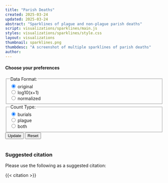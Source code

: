 ```yaml
---
title: "Parish Deaths"
created: 2025-03-24
updated: 2025-03-24
abstract: "Sparklines of plague and non-plague parish deaths"
script: visualizations/sparklines/main.js
styles: visualizations/sparklines/style.css
layout: visualizations
thumbnail: sparklines.png
thumbdesc: "A screenshot of multiple sparklines of parish deaths"
author:
---
```

<div id="row">
    <h4>Choose your preferences</h4>
    <div class="flex flex-wrap items-center space-x-4 mb-6">
          <fieldset class="flex flex-col space-y-2" id="data-format">
            <legend class="block text-gray-700 text-base font-bold" for="data-format">
              Data Format:
            </legend>
            <div>
                <div>
                   <input type="radio" id ="original" name="data-format" value="original" checked/>
                    <label for="original">original</label>
                </div>
                <div>
                    <input type="radio" id="log10(x+1)" name="data-format" value="log10(x+1)"/>
                    <label for="log10(x+1)">log10(x+1)</label>
                </div>
                <div>
                    <input type="radio" id="normailzed" name="data-format" value="normalized"/>
                    <label for="normalized">normalized</label>
                </div>
            </div>
          </fieldset>
          <fieldset class="flex flex-col space-y-2" id="count-type">
            <legend class="block text-gray-700 text-base font-bold" for="count-type">
              Count Type:
            </legend>
            <div>
                <input type="radio" id="burials" name="count-type" value="burials" checked/>
                <label for="burials">burials</label>
            </div>
            <div>
                <input type="radio" id="plague" name="count-type" value="plague"/>
                <label for="plague">plague</label>
            </div>
            <div>
                <input type="radio" id="both" name="count-type" value="both"/>
                <label for="both">both</label>
            </div>
          </fieldset>
          <div class="flex space-x-2 ml-auto mt-5">
            <button id="update-button" type="button" class="rounded-l-lg border border-gray-200 bg-white text-base font-medium px-4 py-2 text-gray-900 hover:bg-dbn-blue hover:text-black focus:z-10 focus:ring-2 focus:ring-blue-700 focus:text-blue-700">Update</button>
            <button id="reset-button" type="button" class="rounded-r-md border border-gray-200 bg-white text-base font-medium px-4 py-2 text-gray-900 hover:bg-dbn-blue hover:text-blue-700 focus:z-10 focus:ring-2 focus:ring-blue-700 focus:text-blue-700">Reset</button>
          </div>
    </div>
</div><br>
<div id="facets"></div>

### Suggested citation

Please use the following as a suggested citation:

{{< citation >}}